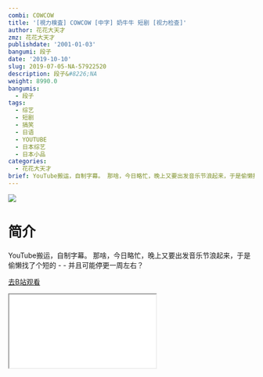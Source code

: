 ```yaml
---
combi: COWCOW
title: '[視力検査] COWCOW [中字] 奶牛牛 短剧 [视力检查]'
author: 花花大天才
zmz: 花花大天才
publishdate: '2001-01-03'
bangumi: 段子
date: '2019-10-10'
slug: 2019-07-05-NA-57922520
description: 段子&#8226;NA
weight: 8990.0
bangumis:
  - 段子
tags:
  - 综艺
  - 短剧
  - 搞笑
  - 日语
  - YOUTUBE
  - 日本综艺
  - 日本小品
categories:
  - 花花大天才
brief: YouTube搬运，自制字幕。 那啥，今日略忙，晚上又要出发音乐节浪起来，于是偷懒找了个短的 - - 并且可能停更一周左右？
---
```

![](https://raw.githubusercontent.com/tcgriffith/owaraisite/master/static/tmpimg/f318ffb345a5bf30d7c7fdc77d546ec72f894c17.jpg.480.jpg)
# 简介  
YouTube搬运，自制字幕。
那啥，今日略忙，晚上又要出发音乐节浪起来，于是偷懒找了个短的 - -
并且可能停更一周左右？  

[去B站观看](https://www.bilibili.com/video/av57922520/)
<div class ="resp-container"><iframe class="testiframe" src="//player.bilibili.com/player.html?aid=57922520"", scrolling="no", allowfullscreen="true" > </iframe></div> 
